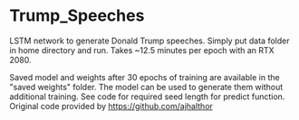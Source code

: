 # Trump_Speeches
LSTM network to generate Donald Trump speeches. Simply put data folder in home directory and run. Takes ~12.5 minutes per epoch with an RTX 2080.

Saved model and weights after 30 epochs of training are available in the "saved weights" folder. The model can be used to generate them without additional training. See code for required seed length for predict function.
Original code provided by https://github.com/ajhalthor
